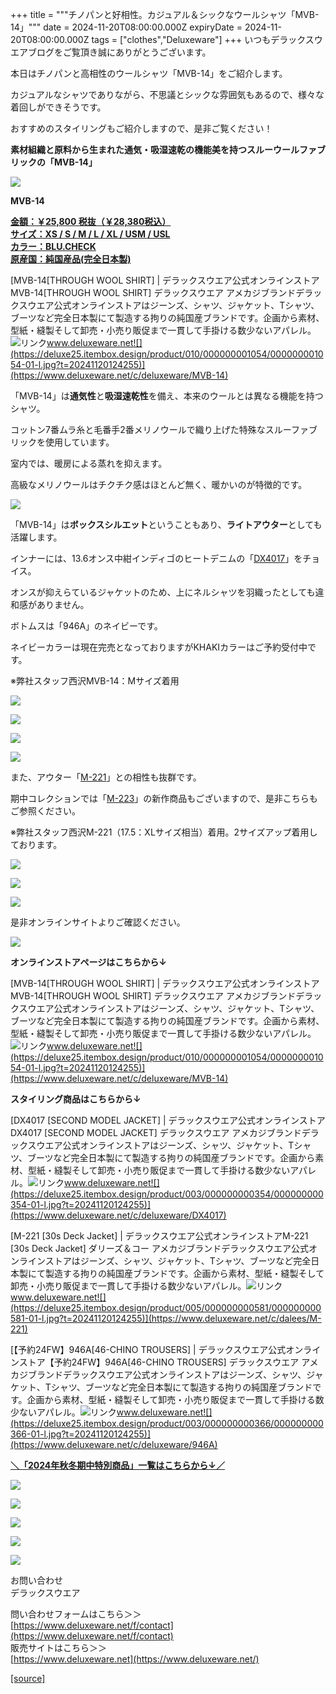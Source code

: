 +++
title = """チノパンと好相性。カジュアル＆シックなウールシャツ「MVB-14」"""
date = 2024-11-20T08:00:00.000Z
expiryDate = 2024-11-20T08:00:00.000Z
tags = ["clothes","Deluxeware"]
+++
いつもデラックスウエアブログをご覧頂き誠にありがとうございます。

本日はチノパンと高相性のウールシャツ「MVB-14」をご紹介します。

カジュアルなシャツでありながら、不思議とシックな雰囲気もあるので、様々な着回しができそうです。

おすすめのスタイリングもご紹介しますので、是非ご覧ください！

**素材組織と原料から生まれた通気・吸湿速乾の機能美を持つスルーウールファブリックの「MVB-14」**

**[![](https://stat.ameba.jp/user_images/20241120/16/deluxeware/d2/7f/j/o1199159815512250834.jpg)](https://stat.ameba.jp/user_images/20241120/16/deluxeware/d2/7f/j/o1199159815512250834.jpg)**

**MVB-14**

**[金額：￥25,800 税抜（￥28,380税込）](https://www.deluxeware.net/c/deluxeware/MVB-14)  
[サイズ：XS / S / M / L / XL / USM / USL](https://www.deluxeware.net/c/deluxeware/MVB-14)  
[カラー：BLU.CHECK](https://www.deluxeware.net/c/deluxeware/MVB-14)  
[原産国：純国産品(完全日本製)](https://www.deluxeware.net/c/deluxeware/MVB-14)**

[MVB-14\[THROUGH WOOL SHIRT\] | デラックスウエア公式オンラインストアMVB-14\[THROUGH WOOL SHIRT\] デラックスウエア アメカジブランドデラックスウエア公式オンラインストアはジーンズ、シャツ、ジャケット、Tシャツ、ブーツなど完全日本製にて製造する拘りの純国産ブランドです。企画から素材、型紙・縫製そして卸売・小売り販促まで一貫して手掛ける数少ないアパレル。![リンク](https://c.stat100.ameba.jp/ameblo/symbols/v3.20.0/svg/gray/editor_link.svg)www.deluxeware.net![](https://deluxe25.itembox.design/product/010/000000001054/000000001054-01-l.jpg?t=20241120124255)](https://www.deluxeware.net/c/deluxeware/MVB-14)

「MVB-14」は**通気性**と**吸湿速乾性**を備え、本来のウールとは異なる機能を持つシャツ。

コットン7番ムラ糸と毛番手2番メリノウールで織り上げた特殊なスルーファブリックを使用しています。

室内では、暖房による蒸れを抑えます。

高級なメリノウールはチクチク感はほとんど無く、暖かいのが特徴的です。

  
![](https://deluxe25.itembox.design/product/010/000000001054/000000001054-03-l.jpg?t=20241120124255)

「MVB-14」は**ボックスシルエット**ということもあり、**ライトアウター**としても活躍します。

インナーには、13.6オンス中紺インディゴのヒートデニムの「[DX4017](https://www.deluxeware.net/c/deluxeware/DX4017)」をチョイス。

オンスが抑えらているジャケットのため、上にネルシャツを羽織ったとしても違和感がありません。

ボトムスは「946A」のネイビーです。

ネイビーカラーは現在完売となっておりますがKHAKIカラーはご予約受付中です。

※弊社スタッフ西沢MVB-14：Mサイズ着用

[![](https://stat.ameba.jp/user_images/20241120/16/deluxeware/47/70/j/o1199159815512250836.jpg)](https://stat.ameba.jp/user_images/20241120/16/deluxeware/47/70/j/o1199159815512250836.jpg)

[![](https://stat.ameba.jp/user_images/20241120/16/deluxeware/ed/d4/j/o1199159815512250842.jpg)](https://stat.ameba.jp/user_images/20241120/16/deluxeware/ed/d4/j/o1199159815512250842.jpg)

[![](https://stat.ameba.jp/user_images/20241120/16/deluxeware/6f/ff/j/o1199159815512250840.jpg)](https://stat.ameba.jp/user_images/20241120/16/deluxeware/6f/ff/j/o1199159815512250840.jpg)

[![](https://stat.ameba.jp/user_images/20241120/16/deluxeware/d7/e3/j/o1199159815512250853.jpg)](https://stat.ameba.jp/user_images/20241120/16/deluxeware/d7/e3/j/o1199159815512250853.jpg)

また、アウター「[M-221](https://www.deluxeware.net/c/dalees/M-221)」との相性も抜群です。

期中コレクションでは「[M-223](https://www.deluxeware.net/c/2024FWreserveall2/M-223)」の新作商品もございますので、是非こちらもご参照ください。

※弊社スタッフ西沢M-221（17.5：XLサイズ相当）着用。2サイズアップ着用しております。

[![](https://stat.ameba.jp/user_images/20241120/16/deluxeware/6b/0b/j/o1199159815512250847.jpg)](https://stat.ameba.jp/user_images/20241120/16/deluxeware/6b/0b/j/o1199159815512250847.jpg)

[![](https://stat.ameba.jp/user_images/20241120/16/deluxeware/ba/12/j/o1199159815512250851.jpg)](https://stat.ameba.jp/user_images/20241120/16/deluxeware/ba/12/j/o1199159815512250851.jpg)

[![](https://stat.ameba.jp/user_images/20241120/16/deluxeware/b8/05/j/o1199159815512250848.jpg)](https://stat.ameba.jp/user_images/20241120/16/deluxeware/b8/05/j/o1199159815512250848.jpg)

是非オンラインサイトよりご確認ください。

![](https://deluxe25.itembox.design/product/010/000000001054/000000001054-02-l.jpg?t=20241120124255)

**オンラインストアページはこちらから↓**

[MVB-14\[THROUGH WOOL SHIRT\] | デラックスウエア公式オンラインストアMVB-14\[THROUGH WOOL SHIRT\] デラックスウエア アメカジブランドデラックスウエア公式オンラインストアはジーンズ、シャツ、ジャケット、Tシャツ、ブーツなど完全日本製にて製造する拘りの純国産ブランドです。企画から素材、型紙・縫製そして卸売・小売り販促まで一貫して手掛ける数少ないアパレル。![リンク](https://c.stat100.ameba.jp/ameblo/symbols/v3.20.0/svg/gray/editor_link.svg)www.deluxeware.net![](https://deluxe25.itembox.design/product/010/000000001054/000000001054-01-l.jpg?t=20241120124255)](https://www.deluxeware.net/c/deluxeware/MVB-14)

**スタイリング商品はこちらから↓**

[DX4017 \[SECOND MODEL JACKET\] | デラックスウエア公式オンラインストアDX4017 \[SECOND MODEL JACKET\] デラックスウエア アメカジブランドデラックスウエア公式オンラインストアはジーンズ、シャツ、ジャケット、Tシャツ、ブーツなど完全日本製にて製造する拘りの純国産ブランドです。企画から素材、型紙・縫製そして卸売・小売り販促まで一貫して手掛ける数少ないアパレル。![リンク](https://c.stat100.ameba.jp/ameblo/symbols/v3.20.0/svg/gray/editor_link.svg)www.deluxeware.net![](https://deluxe25.itembox.design/product/003/000000000354/000000000354-01-l.jpg?t=20241120124255)](https://www.deluxeware.net/c/deluxeware/DX4017)

[M-221 \[30s Deck Jacket\] | デラックスウエア公式オンラインストアM-221 \[30s Deck Jacket\] ダリーズ＆コー アメカジブランドデラックスウエア公式オンラインストアはジーンズ、シャツ、ジャケット、Tシャツ、ブーツなど完全日本製にて製造する拘りの純国産ブランドです。企画から素材、型紙・縫製そして卸売・小売り販促まで一貫して手掛ける数少ないアパレル。![リンク](https://c.stat100.ameba.jp/ameblo/symbols/v3.20.0/svg/gray/editor_link.svg)www.deluxeware.net![](https://deluxe25.itembox.design/product/005/000000000581/000000000581-01-l.jpg?t=20241120124255)](https://www.deluxeware.net/c/dalees/M-221)

[【予約24FW】946A\[46-CHINO TROUSERS\] | デラックスウエア公式オンラインストア【予約24FW】946A\[46-CHINO TROUSERS\] デラックスウエア アメカジブランドデラックスウエア公式オンラインストアはジーンズ、シャツ、ジャケット、Tシャツ、ブーツなど完全日本製にて製造する拘りの純国産ブランドです。企画から素材、型紙・縫製そして卸売・小売り販促まで一貫して手掛ける数少ないアパレル。![リンク](https://c.stat100.ameba.jp/ameblo/symbols/v3.20.0/svg/gray/editor_link.svg)www.deluxeware.net![](https://deluxe25.itembox.design/product/003/000000000366/000000000366-01-l.jpg?t=20241120124255)](https://www.deluxeware.net/c/deluxeware/946A)

[**＼「2024年秋冬期中特別商品」一覧はこちらから↓／**](https://www.deluxeware.net/c/2024FWreserveall2)

[![](https://stat.ameba.jp/user_images/20241116/15/deluxeware/da/96/j/o0800080015510646428.jpg?caw=800)](https://www.deluxeware.net/c/2024FWreserveall2)

[![](https://stat.ameba.jp/user_images/20241116/16/deluxeware/4a/05/j/o1200050015510661447.jpg?caw=800)](https://www.deluxeware.net/c/deluxeware/D-26)

[![](https://stat.ameba.jp/user_images/20240315/15/deluxeware/04/7f/j/o0800026015413271803.jpg?caw=800)](https://www.instagram.com/deluxeware/?hl=ja)

[![](https://stat.ameba.jp/user_images/20220415/12/deluxeware/3b/ce/j/o0800026015103175481.jpg?caw=800)](https://www.deluxeware.net/f/headstore)

[![](https://stat.ameba.jp/user_images/20220415/12/deluxeware/d7/c6/j/o0800026015103175487.jpg?caw=800)](https://www.deluxeware.net/)

お問い合わせ  
デラックスウエア

問い合わせフォームはこちら＞＞  
[https://www.deluxeware.net/f/contact](https://www.deluxeware.net/f/contact)  
販売サイトはこちら＞＞  
[https://www.deluxeware.net](https://www.deluxeware.net/)

[[source]](https://ameblo.jp/deluxeware/entry-12875725391.html)
